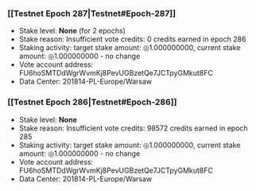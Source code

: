 ### [[Testnet Epoch 287|Testnet#Epoch-287]]
* Stake level: **None** (for 2 epochs)
* Stake reason: Insufficient vote credits: 0 credits earned in epoch 286
* Staking activity: target stake amount: ◎1.000000000, current stake amount: ◎1.000000000 - no change
* Vote account address: FU6hoSMTDdWgrWvmKj8PevUGBzetQe7JCTpyGMkut8FC
* Data Center: 201814-PL-Europe/Warsaw
### [[Testnet Epoch 286|Testnet#Epoch-286]]
* Stake level: **None**
* Stake reason: Insufficient vote credits: 98572 credits earned in epoch 285
* Staking activity: target stake amount: ◎1.000000000, current stake amount: ◎1.000000000 - no change
* Vote account address: FU6hoSMTDdWgrWvmKj8PevUGBzetQe7JCTpyGMkut8FC
* Data Center: 201814-PL-Europe/Warsaw